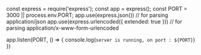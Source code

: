 const express = require('express');
const app = express();
const PORT = 3000 || process.env.PORT;
app.use(express.json()) // for parsing application/json
app.use(express.urlencoded({ extended: true })) // for parsing application/x-www-form-urlencoded








app.listen(PORT, () => {
    console.log(`server is running, on port : ${PORT}`)
})